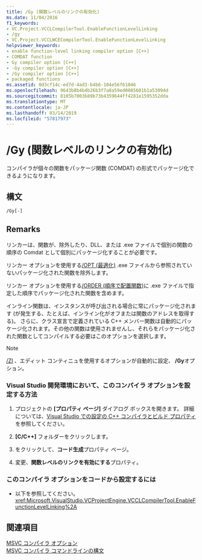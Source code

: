 ```yaml
---
title: /Gy (関数レベルのリンクの有効化)
ms.date: 11/04/2016
f1_keywords:
- VC.Project.VCCLCompilerTool.EnableFunctionLevelLinking
- /gy
- VC.Project.VCCLWCECompilerTool.EnableFunctionLevelLinking
helpviewer_keywords:
- enable function-level linking compiler option [C++]
- COMDAT function
- Gy compiler option [C++]
- -Gy compiler option [C++]
- /Gy compiler option [C++]
- packaged functions
ms.assetid: 0d3cf14c-ed7d-4ad3-b4b6-104e56f61046
ms.openlocfilehash: 9643b8b4b4b26b3f7a8a59ed0085601b1a53094d
ms.sourcegitcommit: 8105b7003b89b73b4359644ff4281e1595352dda
ms.translationtype: MT
ms.contentlocale: ja-JP
ms.lasthandoff: 03/14/2019
ms.locfileid: "57817973"
---
```

# <a name="gy-enable-function-level-linking"></a>/Gy (関数レベルのリンクの有効化)

コンパイラが個々の関数をパッケージ関数 (COMDAT) の形式でパッケージ化できるようになります。

## <a name="syntax"></a>構文

```
/Gy[-]
```

## <a name="remarks"></a>Remarks

リンカーは、関数が、除外したり、DLL、または .exe ファイルで個別の関数の順序の Comdat として個別にパッケージ化することが必要です。

リンカー オプションを使用する[/OPT (最適化)](opt-optimizations.md) .exe ファイルから参照されていないパッケージ化された関数を除外します。

リンカー オプションを使用する[/ORDER (順序で配置関数)](order-put-functions-in-order.md)に .exe ファイルで指定した順序でパッケージ化された関数を含めます。

インライン関数は、インスタンスが呼び出される場合に常にパッケージ化されます (が発生する、たとえば、インライン化がオフまたは関数のアドレスを取得する)。 さらに、クラス宣言で定義されている C++ メンバー関数は自動的にパッケージ化されます。その他の関数は使用されませんし、それらをパッケージ化された関数としてコンパイルする必要はこのオプションを選択します。

> [!NOTE]
>  [/ZI](z7-zi-zi-debug-information-format.md) 、エディット コンティニュを使用するオプションが自動的に設定、 **/Gy**オプション。

### <a name="to-set-this-compiler-option-in-the-visual-studio-development-environment"></a>Visual Studio 開発環境において、このコンパイラ オプションを設定する方法

1. プロジェクトの **[プロパティ ページ]** ダイアログ ボックスを開きます。 詳細については、[Visual Studio での設定の C++ コンパイラとビルド プロパティ](../working-with-project-properties.md)を参照してください。

1. **[C/C++]** フォルダーをクリックします。

1. をクリックして、**コード生成**プロパティ ページ。

1. 変更、**関数レベルのリンクを有効にする**プロパティ。

### <a name="to-set-this-compiler-option-programmatically"></a>このコンパイラ オプションをコードから設定するには

- 以下を参照してください。<xref:Microsoft.VisualStudio.VCProjectEngine.VCCLCompilerTool.EnableFunctionLevelLinking%2A>

## <a name="see-also"></a>関連項目

[MSVC コンパイラ オプション](compiler-options.md)<br/>
[MSVC コンパイラ コマンドラインの構文](compiler-command-line-syntax.md)
